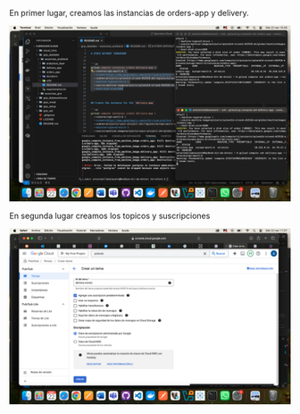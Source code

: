 En primer lugar, creamos las instancias de orders-app y delivery.

![Maquinas virtuales](ALUMNOS/MDAA/ANTONI_MOLLA/GCP_ALMACENAMIENTO/Propuesta_1/image/Maquina_Virtual.png)

En segunda lugar creamos los topicos y suscripciones

![Topicos y suscripciones](ALUMNOS/MDAA/ANTONI_MOLLA/GCP_ALMACENAMIENTO/Propuesta_1/image/tema_pubsub.png)

